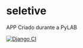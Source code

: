 # seletive

APP Criado durante a PyLAB


[![Django CI](https://github.com/patresio/seletive/actions/workflows/django.yml/badge.svg)](https://github.com/patresio/seletive/actions/workflows/django.yml)
